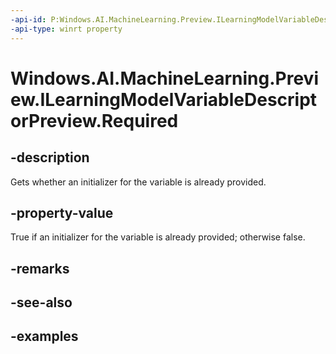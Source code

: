 ```yaml
---
-api-id: P:Windows.AI.MachineLearning.Preview.ILearningModelVariableDescriptorPreview.Required
-api-type: winrt property
---
```


<!-- Property syntax.
public bool Required { get; }
-->

# Windows.AI.MachineLearning.Preview.ILearningModelVariableDescriptorPreview.Required

## -description
Gets whether an initializer for the variable is already provided.

## -property-value
True if an initializer for the variable is already provided; otherwise false.

## -remarks

## -see-also

## -examples

